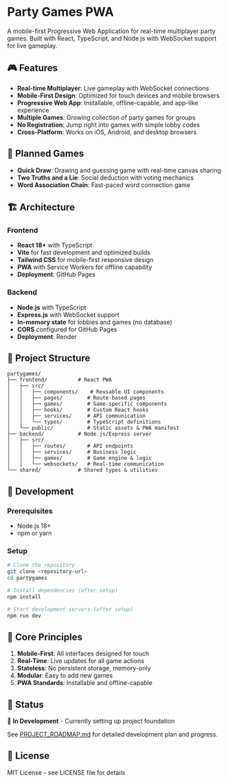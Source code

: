 # Party Games PWA

A mobile-first Progressive Web Application for real-time multiplayer party games. Built with React,
TypeScript, and Node.js with WebSocket support for live gameplay.

## 🎮 Features

- **Real-time Multiplayer**: Live gameplay with WebSocket connections
- **Mobile-First Design**: Optimized for touch devices and mobile browsers
- **Progressive Web App**: Installable, offline-capable, and app-like experience
- **Multiple Games**: Growing collection of party games for groups
- **No Registration**: Jump right into games with simple lobby codes
- **Cross-Platform**: Works on iOS, Android, and desktop browsers

## 🎯 Planned Games

- **Quick Draw**: Drawing and guessing game with real-time canvas sharing
- **Two Truths and a Lie**: Social deduction with voting mechanics
- **Word Association Chain**: Fast-paced word connection game

## 🏗️ Architecture

### Frontend

- **React 18+** with TypeScript
- **Vite** for fast development and optimized builds
- **Tailwind CSS** for mobile-first responsive design
- **PWA** with Service Workers for offline capability
- **Deployment**: GitHub Pages

### Backend

- **Node.js** with TypeScript
- **Express.js** with WebSocket support
- **In-memory state** for lobbies and games (no database)
- **CORS** configured for GitHub Pages
- **Deployment**: Render

## 📁 Project Structure

```
partygames/
├── frontend/          # React PWA
│   ├── src/
│   │   ├── components/    # Reusable UI components
│   │   ├── pages/        # Route-based pages
│   │   ├── games/        # Game-specific components
│   │   ├── hooks/        # Custom React hooks
│   │   ├── services/     # API communication
│   │   └── types/        # TypeScript definitions
│   └── public/           # Static assets & PWA manifest
├── backend/           # Node.js/Express server
│   ├── src/
│   │   ├── routes/       # API endpoints
│   │   ├── services/     # Business logic
│   │   ├── games/        # Game engine & logic
│   │   └── websockets/   # Real-time communication
└── shared/            # Shared types & utilities
```

## 🚀 Development

### Prerequisites

- Node.js 18+
- npm or yarn

### Setup

```bash
# Clone the repository
git clone <repository-url>
cd partygames

# Install dependencies (after setup)
npm install

# Start development servers (after setup)
npm run dev
```

## 🎯 Core Principles

1. **Mobile-First**: All interfaces designed for touch
2. **Real-Time**: Live updates for all game actions
3. **Stateless**: No persistent storage, memory-only
4. **Modular**: Easy to add new games
5. **PWA Standards**: Installable and offline-capable

## 📝 Status

🚧 **In Development** - Currently setting up project foundation

See [PROJECT_ROADMAP.md](PROJECT_ROADMAP.md) for detailed development plan and progress.

## 📄 License

MIT License - see LICENSE file for details
